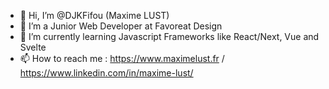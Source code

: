 - 👋 Hi, I’m @DJKFifou (Maxime LUST)
- 👀 I’m a Junior Web Developer at Favoreat Design
- 🌱 I’m currently learning Javascript Frameworks like React/Next, Vue and Svelte
- 📫 How to reach me : https://www.maximelust.fr / https://www.linkedin.com/in/maxime-lust/

<!---
DJKFifou/DJKFifou is a ✨ special ✨ repository because its `README.md` (this file) appears on your GitHub profile.
You can click the Preview link to take a look at your changes.
--->
